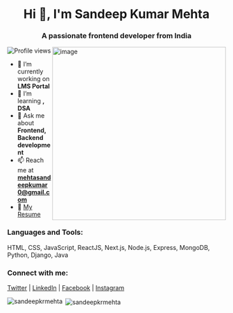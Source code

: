 <h1 align="center">Hi 👋, I'm Sandeep Kumar Mehta</h1>
<h3 align="center">A passionate frontend developer from India</h3>
<img src="https://cdn.dribbble.com/users/1162077/screenshots/3848914/programmer.gif" alt="image" width="400" align="right">

<p align="left">
  <img src="https://komarev.com/ghpvc/?username=sandeepkrmehta&label=Profile%20views&color=0e75b6&style=flat" alt="Profile views" />
</p>

- 🔭 I’m currently working on **LMS Portal**
- 🌱 I’m learning **, DSA**
- 💬 Ask me about **Frontend, Backend development**
- 📫 Reach me at **mehtasandeepkumar0@gmail.com**
- 📄 [My Resume](https://drive.google.com/file/d/1cIjZc7CSBcHkvTlOEPbFENjSM2nA9Cig/view?usp=sharing)

<h3 align="left">Languages and Tools:</h3>
<p align="left">
  HTML, CSS, JavaScript, ReactJS, Next.js, Node.js, Express, MongoDB, Python, Django, Java
</p>

<h3 align="left">Connect with me:</h3>
<p align="left">
  <a href="https://twitter.com/sandeep_mehta" target="_blank">Twitter</a> | 
  <a href="https://linkedin.com/in/sandeep-kumar-mehta" target="_blank">LinkedIn</a> | 
  <a href="https://fb.com/sandeepkumarmeh" target="_blank">Facebook</a> | 
  <a href="https://instagram.com/mr_sandeep__kr" target="_blank">Instagram</a>
</p>

<p align="left">
  <img align="left" src="https://github-readme-stats.vercel.app/api?username=sandeepkrmehta&show_icons=true&locale=en" alt="sandeepkrmehta" />
</p>
<p>&nbsp;<img align="center" src="https://github-readme-streak-stats.herokuapp.com/?user=sandeepkrmehta&" alt="sandeepkrmehta" /></p>
